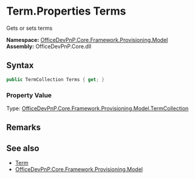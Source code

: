 # Term.Properties Terms
 Gets or sets terms   

**Namespace:** [OfficeDevPnP.Core.Framework.Provisioning.Model](OfficeDevPnP.Core.Framework.Provisioning.Model.md)  
**Assembly:** OfficeDevPnP.Core.dll  
## Syntax
```C#
public TermCollection Terms { get; }
```

### Property Value
Type: [OfficeDevPnP.Core.Framework.Provisioning.Model.TermCollection](OfficeDevPnP.Core.Framework.Provisioning.Model.TermCollection.md)  

## Remarks
  
## See also
- [Term](OfficeDevPnP.Core.Framework.Provisioning.Model.Term.md) 
- [OfficeDevPnP.Core.Framework.Provisioning.Model](OfficeDevPnP.Core.Framework.Provisioning.Model.md) 

